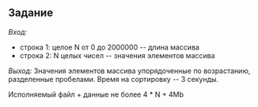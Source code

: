 ## Задание
*Вход:*
- строка 1:
	целое N от 0 до 2000000 -- длина массива
- строка 2:
	N целых чисел -- значения элементов массива

*Выход:*
	Значения элементов массива упорядоченные по возрастанию, разделенные пробелами. Время на сортировку -- 3 секунды.

Исполняемый файл + данные не более 4 * N + 4Mb
